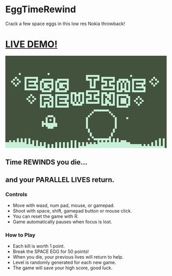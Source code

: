 # EggTimeRewind
Crack a few space eggs in this low res Nokia throwback!

# [LIVE DEMO!](https://killedbyapixel.github.io/EggTimeRewind)

![screenshot](/screenshot.png)

## Time REWINDS you die...

## and your PARALLEL LIVES return.

### Controls
* Move with wasd, num pad, mouse, or gamepad.
* Shoot with space, shift, gamepad button or mouse click.
* You can reset the game with R.
* Game automatically pauses when focus is lost.

### How to Play
* Each kill is worth 1 point.
* Break the SPACE EGG for 50 points!
* When you die, your previous lives will return to help.
* Level is randomly generated for each new game.
* The game will save your high score, good luck.
